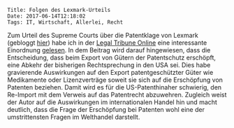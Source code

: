     Title: Folgen des Lexmark-Urteils
    Date: 2017-06-14T12:18:02
    Tags: IT, Wirtschaft, Allerlei, Recht

Zum Urteil des Supreme Courts über die Patentklage von Lexmark
(gebloggt
[hier](/2017/05/31/lexmark-scheitert-mit-einer-patentklage-in-den-usa/))
habe ich in der [Legal Tribune Online](http://www.lto.de) eine
interessante
Einordnung
[gelesen](http://www.lto.de/recht/hintergruende/h/us-supreme-court-urteil-lexmark-drucker-patronen-patentrechte-erschoepfung-welthandel-europa/). In
dem Beitrag wird darauf hingewiesen, dass die Entscheidung, dass beim
Export von Gütern der Patentschutz erschöpft, eine Abkehr der
bisherigen Rechtsprechung in den USA sei. Dies habe gravierende
Auswirkungen auf den Export patentgeschützter Güter wie Medikamente
oder Lizenzverträge soweit sie sich auf die Erschöpfung von Patenten
beziehen. Damit wird es für die US-Patenthinaher schwierig, den
Re-Import mit dem Verweis auf das Patentrecht abzuwehren. Zugleich
weist der Autor auf die Auswirkungen im internationalen Handel hin und
macht deutlich, dass die Frage der Erschöpfung bei Patenten wohl eine
der umstrittensten Fragen im Welthandel darstellt.

